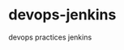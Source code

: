 # devops-jenkins
devops practices jenkins

<!-- ######################### DOCKER configuration in Amazon Linux -->

